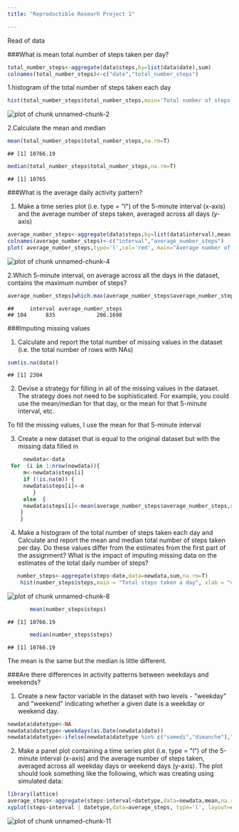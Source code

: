 ```yaml
---
title: "Reproductible Researh Project 1"

---
```

Read of data


###What is mean total number of steps taken per day?


```r
total_number_steps<-aggregate(data$steps,by=list(data$date),sum)
colnames(total_number_steps)<-c("date","total_number_steps")
```

1.histogram of the total number of steps taken each day


```r
hist(total_number_steps$total_number_steps,main='Total number of steps taken each day',xlab='total number of steps taken each day',col='blue')
```

![plot of chunk unnamed-chunk-2](figure/unnamed-chunk-2-1.png) 

2.Calculate the mean and median


```r
mean(total_number_steps$total_number_steps,na.rm=T)
```

```
## [1] 10766.19
```

```r
median(total_number_steps$total_number_steps,na.rm=T)
```

```
## [1] 10765
```
###What is the average daily activity pattern?


1.  Make a time series plot (i.e. type = "l") of the 5-minute interval (x-axis) 
and the average number of steps taken, averaged across all days (y-axis)


```r
average_number_steps<-aggregate(data$steps,by=list(data$interval),mean,na.rm=T)
colnames(average_number_steps)<-c("interval","average_number_steps")
plot( average_number_steps,type='l',col='red', main="Average number of steps taken")
```

![plot of chunk unnamed-chunk-4](figure/unnamed-chunk-4-1.png) 


2.Which 5-minute interval, on average across all the days in the dataset, 
contains the maximum number of steps?
 

```r
average_number_steps[which.max(average_number_steps$average_number_steps),]
```

```
##     interval average_number_steps
## 104      835             206.1698
```

 
###Imputing missing values
 
1.	Calculate and report the total number of missing values 
 in the dataset (i.e. the total number of rows with NAs)
  

```r
sum(is.na(data))
```

```
## [1] 2304
```
  
2.	Devise a strategy for filling in all of the missing values in the dataset. 
The strategy does not need to be sophisticated. For example, you could use the mean/median 
for that day, or the mean for that 5-minute interval, etc.
  
 To fill the missing values, I use  the mean for that 5-minute interval
  
  
3.	Create a new dataset that is equal to the original dataset but with the missing data filled in


```r
     newdata<-data
 for  (i in 1:nrow(newdata)){
     m<-newdata$steps[i]
     if (!is.na(m)) {
     newdata$steps[i]<-m
        }
     else  {
     newdata$steps[i]<-mean(average_number_steps$average_number_steps,na.rm=T)
    }
    }
```
  
 
 
 
4.	Make a histogram of the total number of steps taken each day and Calculate and report the mean and median 
total number of steps taken per day. Do these values differ from the estimates from the first part of the assignment? 
What is the impact of imputing missing data on the estimates of the total daily number of steps? 
  

```r
   number_steps<-aggregate(steps~date,data=newdata,sum,na.rm=T)
    hist(number_steps$steps,main = "Total steps taken a day", xlab = "day", col = "green")
```

![plot of chunk unnamed-chunk-8](figure/unnamed-chunk-8-1.png) 
     

```r
       mean(number_steps$steps)
```

```
## [1] 10766.19
```

```r
       median(number_steps$steps)    
```

```
## [1] 10766.19
```

The mean is the same but the median is little different.
       

###Are there differences in activity patterns between weekdays and weekends?
       
1.	Create a new factor variable in the dataset with two levels - "weekday" 
and "weekend" indicating whether a given date is a weekday or weekend day.
     

```r
newdata$datetype<-NA
newdata$datetype<-weekdays(as.Date(newdata$date))         
newdata$datetype<-ifelse(newdata$datetype %in% c("samedi","dimanche"),"weekend","weekday" )
```
         


2.	Make a panel plot containing a time series plot (i.e. type = "l") of the 5-minute interval (x-axis) 
and the average number of steps taken, averaged across all weekday days or weekend days (y-axis). 
The plot should look something like the following, which was creating using simulated data:
            
            

```r
library(lattice)
average_steps<-aggregate(steps~interval+datetype,data=newdata,mean,na.rm=T)
xyplot(steps~interval | datetype,data=average_steps, type='l', layout=c(1,2))
```

![plot of chunk unnamed-chunk-11](figure/unnamed-chunk-11-1.png) 
         
